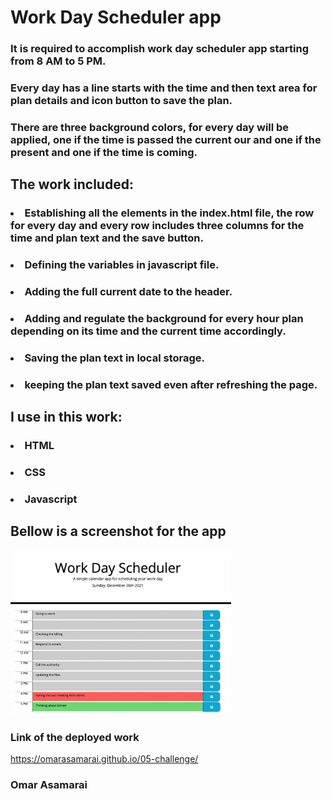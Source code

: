 # Work Day Scheduler app
### It is required to accomplish work day scheduler app starting from 8 AM to 5 PM.
### Every day has a line starts with the time and then text area for plan details and icon button to save the plan.
### There are three background colors, for every day will be applied, one if the time is passed the current our and one if the present and one if the time is coming.
## The work included:
### <li> Establishing all the elements in the index.html file, the row for every day and every row includes three columns for the time and plan text and the save button.
### <li> Defining the variables in javascript file.
### <li> Adding the full current date to the header.
### <li> Adding and regulate the background for every hour plan depending on its time and the current time accordingly.
### <li> Saving the plan text in local storage.
### <li> keeping the plan text saved even after refreshing the page.
## I use in this work:
### <li> HTML 
### <li> CSS
### <li> Javascript
  
## Bellow is a screenshot for the app
<img src="assets/screenshot-05.jpg" width="70%" position="center">
                                                       
  
### Link of the deployed work
  
https://omarasamarai.github.io/05-challenge/  

  
### Omar Asamarai
